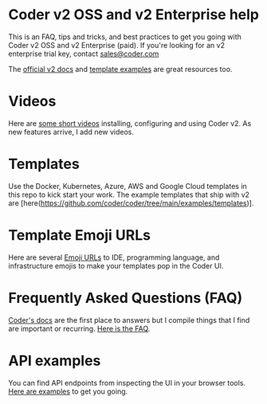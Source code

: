 # Coder v2 OSS and v2 Enterprise help

This is an FAQ, tips and tricks, and best practices to get you going with Coder v2 OSS and v2 Enterprise (paid). If you're looking for an v2 enterprise trial key, contact sales@coder.com

The [official v2 docs](https://github.com/coder/coder/tree/main/docs) and [template examples](https://github.com/coder/coder/tree/main/examples/templates) are great resources too.

# Videos
Here are [some short videos](videos.md) installing, configuring and using Coder v2. As new features arrive, I add new videos.

# Templates
Use the Docker, Kubernetes, Azure, AWS and Google Cloud templates in this repo to kick start your work. The example templates that ship with v2 are [here(https://github.com/coder/coder/tree/main/examples/templates)].

# Template Emoji URLs
Here are several [Emoji URLs](emoji-urls.md) to IDE, programming language, and infrastructure emojis to make your templates pop in the Coder UI.

# Frequently Asked Questions (FAQ)
[Coder's docs](https://github.com/coder/coder/tree/main/docs) are the first place to answers but I compile things that I find are important or recurring. [Here is the FAQ](faq.md). 

# API examples
You can find API endpoints from inspecting the UI in your browser tools. [Here are examples](api.md) to get you going. 


